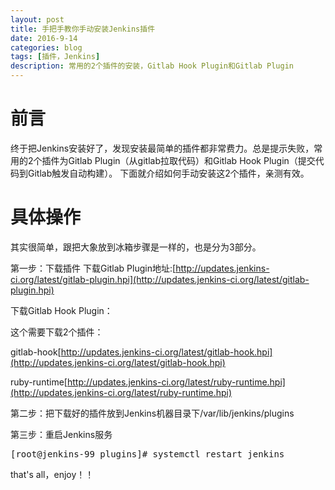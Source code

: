 ```yaml
---
layout: post
title: 手把手教你手动安装Jenkins插件
date: 2016-9-14
categories: blog
tags: [插件，Jenkins]
description: 常用的2个插件的安装，Gitlab Hook Plugin和Gitlab Plugin
---
```


# 前言
  终于把Jenkins安装好了，发现安装最简单的插件都非常费力。总是提示失败，常用的2个插件为Gitlab Plugin（从gitlab拉取代码）和Gitlab Hook Plugin（提交代码到Gitlab触发自动构建）。
下面就介绍如何手动安装这2个插件，亲测有效。

# 具体操作
其实很简单，跟把大象放到冰箱步骤是一样的，也是分为3部分。

第一步：下载插件
下载Gitlab Plugin地址:[http://updates.jenkins-ci.org/latest/gitlab-plugin.hpi](http://updates.jenkins-ci.org/latest/gitlab-plugin.hpi)

下载Gitlab Hook Plugin：

这个需要下载2个插件：

gitlab-hook[http://updates.jenkins-ci.org/latest/gitlab-hook.hpi](http://updates.jenkins-ci.org/latest/gitlab-hook.hpi)

ruby-runtime[http://updates.jenkins-ci.org/latest/ruby-runtime.hpi](http://updates.jenkins-ci.org/latest/ruby-runtime.hpi)

第二步：把下载好的插件放到Jenkins机器目录下/var/lib/jenkins/plugins


第三步：重启Jenkins服务

<pre>
[root@jenkins-99 plugins]# systemctl restart jenkins
</pre>

that's all，enjoy！！